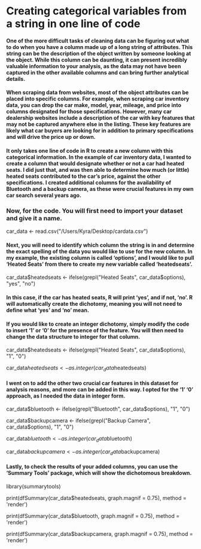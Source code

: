 # Creating categorical variables from a string in one line of code

#### One of the more difficult tasks of cleaning data can be figuring out what to do when you have a column made up of a long string of attributes. This string can be the description of the object written by someone looking at the object. While this column can be daunting, it can present incredibly valuable information to your analysis, as the data may not have been captured in the other available columns and can bring further analytical details.

#### When scraping data from websites, most of the object attributes can be placed into specific columns. For example, when scraping car inventory data, you can drop the car make, model, year, mileage, and price into columns designated for those specifications. However, many car dealership websites include a description of the car with key features that may not be captured anywhere else in the listing. These key features are likely what car buyers are looking for in addition to primary specifications and will drive the price up or down.  

#### It only takes one line of code in R to create a new column with this categorical information. In the example of car inventory data, I wanted to create a column that would designate whether or not a car had heated seats. I did just that, and was then able to determine how much (or little) heated seats contributed to the car’s price, against the other specifications. I created additional columns for the availability of Bluetooth and a backup camera, as these were crucial features in my own car search several years ago. 

### Now, for the code. You will first need to import your dataset and give it a name. 

car_data <- read.csv("/Users/Kyra/Desktop/cardata.csv")

#### Next, you will need to identify which column the string is in and determine the exact spelling of the data you would like to use for the new column. In my example, the existing column is called ‘options’, and I would like to pull ‘Heated Seats’ from there to create my new variable called ‘heatedseats’. 

car_data$heatedseats <- ifelse(grepl("Heated Seats", car_data$options), "yes", "no")

#### In this case, if the car has heated seats, R will print ‘yes’, and if not, ‘no’. R will automatically create the dichotomy, meaning you will not need to define what ‘yes’ and ‘no’ mean. 

#### If you would like to create an integer dichotomy, simply modify the code to insert ‘1’ or ‘0’ for the presence of the feature. You will then need to change the data structure to integer for that column. 

car_data$heatedseats <- ifelse(grepl("Heated Seats", car_data$options), "1", "0")

car_data$heatedseats <- as.integer(car_data$heatedseats)

#### I went on to add the other two crucial car features in this dataset for analysis reasons, and more can be added in this way. I opted for the ‘1’ ‘0’ approach, as I needed the data in integer form. 

car_data$bluetooth <- ifelse(grepl("Bluetooth", car_data$options), "1", "0")

car_data$backupcamera <- ifelse(grepl("Backup Camera", car_data$options), "1", "0")

car_data$bluetooth <- as.integer(car_data$bluetooth)

car_data$backupcamera <- as.integer(car_data$backupcamera)

#### Lastly, to check the results of your added columns, you can use the ‘Summary Tools’ package, which will show the dichotomous breakdown.

library(summarytools)

print(dfSummary(car_data$heatedseats, graph.magnif = 0.75), method = 'render')

print(dfSummary(car_data$bluetooth, graph.magnif = 0.75), method = 'render')

print(dfSummary(car_data$backupcamera, graph.magnif = 0.75), method = 'render')
